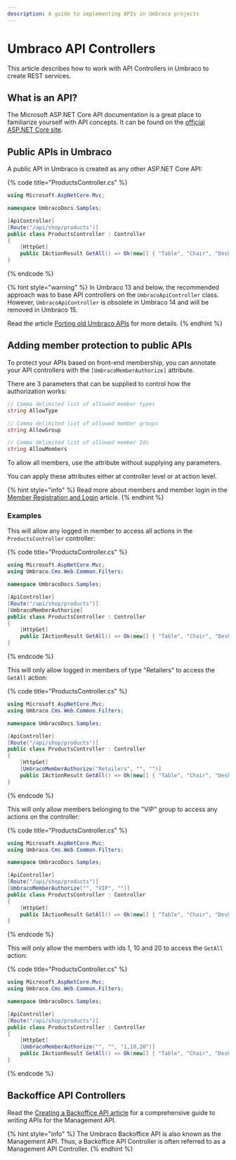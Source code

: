 ```yaml
---
description: A guide to implementing APIs in Umbraco projects
---
```


# Umbraco API Controllers

This article describes how to work with API Controllers in Umbraco to create REST services.

## What is an API?

The Microsoft ASP.NET Core API documentation is a great place to familiarize yourself with API concepts. It can be found on the [official ASP.NET Core site](https://dotnet.microsoft.com/en-us/apps/aspnet/apis).

## Public APIs in Umbraco

A public API in Umbraco is created as any other ASP.NET Core API:

{% code title="ProductsController.cs" %}
```csharp
using Microsoft.AspNetCore.Mvc;

namespace UmbracoDocs.Samples;

[ApiController]
[Route("/api/shop/products")]
public class ProductsController : Controller
{
    [HttpGet]
    public IActionResult GetAll() => Ok(new[] { "Table", "Chair", "Desk", "Computer" });
}
```
{% endcode %}

{% hint style="warning" %}
In Umbraco 13 and below, the recommended approach was to base API controllers on the `UmbracoApiController` class. However, `UmbracoApiController` is obsolete in Umbraco 14 and will be removed in Umbraco 15.

Read the article [Porting old Umbraco APIs](authorization.md) for more details.
{% endhint %}

## Adding member protection to public APIs

To protect your APIs based on front-end membership, you can annotate your API controllers with the `[UmbracoMemberAuthorize]` attribute.

There are 3 parameters that can be supplied to control how the authorization works:

```csharp
// Comma delimited list of allowed member types
string AllowType

// Comma delimited list of allowed member groups
string AllowGroup

// Comma delimited list of allowed member Ids
string AllowMembers
```

To allow all members, use the attribute without supplying any parameters.

You can apply these attributes either at controller level or at action level.

{% hint style="info" %}
Read more about members and member login in the [Member Registration and Login](../../../tutorials/members-registration-and-login.md) article.
{% endhint %}

### Examples

This will allow any logged in member to access all actions in the `ProductsController` controller:

{% code title="ProductsController.cs" %}
```csharp
using Microsoft.AspNetCore.Mvc;
using Umbraco.Cms.Web.Common.Filters;

namespace UmbracoDocs.Samples;

[ApiController]
[Route("/api/shop/products")]
[UmbracoMemberAuthorize]
public class ProductsController : Controller
{
    [HttpGet]
    public IActionResult GetAll() => Ok(new[] { "Table", "Chair", "Desk", "Computer" });
}
```
{% endcode %}

This will only allow logged in members of type "Retailers" to access the `GetAll` action:

{% code title="ProductsController.cs" %}
```csharp
using Microsoft.AspNetCore.Mvc;
using Umbraco.Cms.Web.Common.Filters;

namespace UmbracoDocs.Samples;

[ApiController]
[Route("/api/shop/products")]
public class ProductsController : Controller
{
    [HttpGet]
    [UmbracoMemberAuthorize("Retailers", "", "")]
    public IActionResult GetAll() => Ok(new[] { "Table", "Chair", "Desk", "Computer" });
}
```
{% endcode %}

This will only allow members belonging to the "VIP" group to access any actions on the controller:

{% code title="ProductsController.cs" %}
```csharp
using Microsoft.AspNetCore.Mvc;
using Umbraco.Cms.Web.Common.Filters;

namespace UmbracoDocs.Samples;

[ApiController]
[Route("/api/shop/products")]
[UmbracoMemberAuthorize("", "VIP", "")]
public class ProductsController : Controller
{
    [HttpGet]
    public IActionResult GetAll() => Ok(new[] { "Table", "Chair", "Desk", "Computer" });
}
```
{% endcode %}

This will only allow the members with ids 1, 10 and 20 to access the `GetAll` action:

{% code title="ProductsController.cs" %}
```csharp
using Microsoft.AspNetCore.Mvc;
using Umbraco.Cms.Web.Common.Filters;

namespace UmbracoDocs.Samples;

[ApiController]
[Route("/api/shop/products")]
public class ProductsController : Controller
{
    [HttpGet]
    [UmbracoMemberAuthorize("", "", "1,10,20")]
    public IActionResult GetAll() => Ok(new[] { "Table", "Chair", "Desk", "Computer" });
}
```
{% endcode %}

## Backoffice API Controllers

Read the [Creating a Backoffice API article](../tutorials/creating-a-backoffice-api/README.md) for a comprehensive guide to writing APIs for the Management API.

{% hint style="info" %}
The Umbraco Backoffice API is also known as the Management API. Thus, a Backoffice API Controller is often referred to as a Management API Controller.
{% endhint %}
